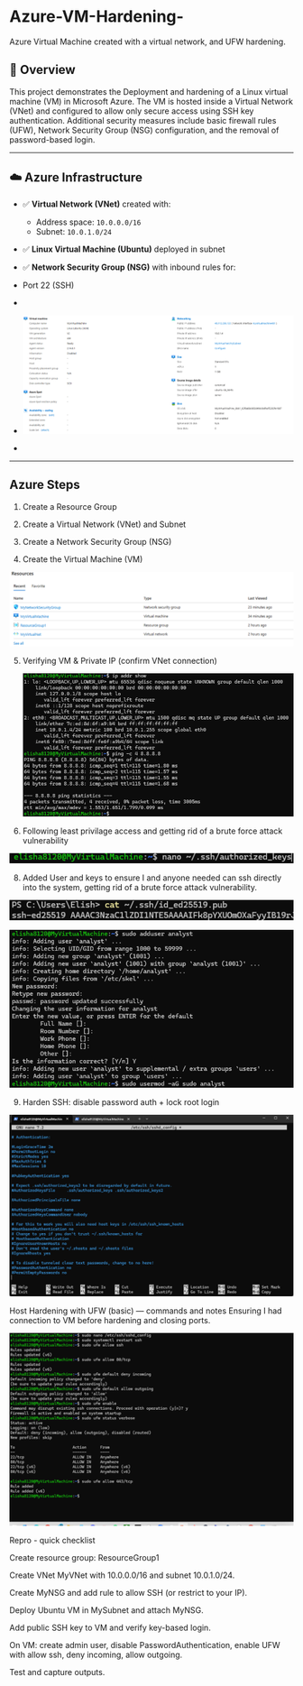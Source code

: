 # Azure-VM-Hardening-
Azure Virtual Machine created with a virtual network, and UFW hardening. 

## 🧠 Overview
This project demonstrates the Deployment and hardening of a Linux virtual machine (VM) in Microsoft Azure. The VM is hosted inside a Virtual Network (VNet) and configured to allow only secure access using SSH key authentication. Additional security measures include basic firewall rules (UFW), Network Security Group (NSG) configuration, and the removal of password-based login.

---

## ☁️ Azure Infrastructure

- ✅ **Virtual Network (VNet)** created with:
  - Address space: `10.0.0.0/16`
  - Subnet: `10.0.1.0/24`
- ✅ **Linux Virtual Machine (Ubuntu)** deployed in subnet
- ✅ **Network Security Group (NSG)** with inbound rules for:
-   Port 22 (SSH)
-
-    ![image alt](https://github.com/Elisha8120/Azure-VM-Hardening-/blob/fa058d43db494f4ae4226299db6862b17313e467/Screenshot%202025-08-07%20161835.png)

-    
    
 

---
## Azure Steps 
1) Create a Resource Group

2) Create a Virtual Network (VNet) and Subnet

3) Create a Network Security Group (NSG)

4) Create the Virtual Machine (VM)

![imagealt](https://github.com/Elisha8120/Azure-VM-Hardening-/blob/88eaa83c79a1c209260074698fa24fffc205cee4/Screenshot%202025-08-07%20161216.png)


5) Verifying VM & Private IP (confirm VNet connection)

    ![imagalt](https://github.com/Elisha8120/Azure-VM-Hardening-/blob/d39e0ec58360eefb52b54fa571f08a6010082350/Screenshot%202025-08-08%20074213.png)

7)  Following least privilage access and getting rid of a brute force attack vulnerability

   ![imagalt](https://github.com/Elisha8120/Azure-VM-Hardening-/blob/057fcb804f99b4d62359818f8f08c462aa0c6404/Screenshot%202025-08-07%20134003.png)
  
8) Added User and keys to ensure I and anyone needed can ssh directly into the system, getting rid of a brute force attack vulnerability.

![imagealt](https://github.com/Elisha8120/Azure-VM-Hardening-/blob/e479191759652d6b2bb96c58c6a3fcaea86272cf/Screenshot%202025-08-08%20081240.png)
  
![imagealt](https://github.com/Elisha8120/Azure-VM-Hardening-/blob/197e0bceaffe709ba6e5cb6c92cc977decc0af6e/Screenshot%202025-08-07%20164246.png)

9) Harden SSH: disable password auth + lock root login

![imagealt](https://github.com/Elisha8120/Azure-VM-Hardening-/blob/7ee09ca1c04367fc77b8ac35a4b78ab67cd254b4/Screenshot%202025-08-07%20141655.png)



Host Hardening with UFW (basic) — commands and notes
Ensuring I had connection to VM before hardening and closing ports. 

![imagealt](https://github.com/Elisha8120/Azure-VM-Hardening-/blob/73cf3d1233d5113b186ad3be2b0b90cfe1734953/Screenshot%202025-08-07%20140910.png)



Repro - quick checklist 

Create resource group: ResourceGroup1

Create VNet MyVNet with 10.0.0.0/16 and subnet 10.0.1.0/24.

Create MyNSG and add rule to allow SSH (or restrict to your IP).

Deploy Ubuntu VM in MySubnet and attach MyNSG.

Add public SSH key to VM and verify key-based login.

On VM: create admin user, disable PasswordAuthentication, enable UFW with allow ssh, deny incoming, allow outgoing.

Test and capture outputs.

